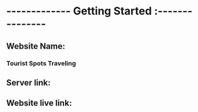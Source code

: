 # ------------- Getting Started :---------------

## Website Name:
### Tourist Spots Traveling

## Server link:


## Website live link:
